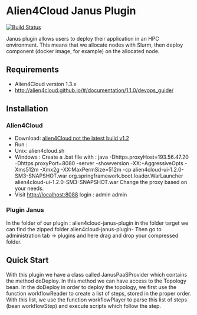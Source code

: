 # Alien4Cloud Janus Plugin

[![Build Status](http://10.197.135.134:8080/job/alien4cloud-janus-plugin/badge/icon)](http://10.197.135.134:8080/job/alien4cloud-janus-plugin/)

Janus plugin allows users to deploy their application in an HPC environment.
This means that we allocate nodes with Slurm, then deploy component (docker image, for example) on the allocated node.


## Requirements

- Alien4Cloud version 1.3.x
- http://alien4cloud.github.io/#/documentation/1.1.0/devops_guide/


## Installation
### Alien4Cloud
* Download: [alien4Cloud not the latest build v1.2](http://fastconnect.org/maven/service/local/artifact/maven/redirect?r=opensource&g=alien4cloud&a=alien4cloud-dist&v=1.2.0-RC1&p=tar.gz&c=dist)
* Run :
* Unix:
alien4cloud.sh
* Windows :
Create a .bat file with :
java -Dhttps.proxyHost=193.56.47.20 -Dhttps.proxyPort=8080 -server -showversion -XX:+AggressiveOpts -Xms512m -Xmx2g -XX:MaxPermSize=512m -cp alien4cloud-ui-1.2.0-SM3-SNAPSHOT.war org.springframework.boot.loader.WarLauncher alien4cloud-ui-1.2.0-SM3-SNAPSHOT.war
Change the proxy based on your needs.
* Visit [http://localhost:8088](http://localhost:8088)
login : admin admin

### Plugin Janus
In the folder of our plugin : alien4cloud-janus-plugin in the folder target we can find the zipped folder alien4cloud-janus-plugin-<version>
Then go to administration tab -> plugins and here drag and drop your compressed folder.


## Quick Start
With this plugin we have a class called JanusPaaSProvider which contains the method doDeploy. In this method we can have access to the Topology bean.
In the doDeploy in order to deploy the topology, we first use the function workflowReader to create a list of steps, stored in the proper order.
With this list, we use the function workflowPlayer to parse this list of steps (bean workflowStep) and execute scripts which follow the step.
